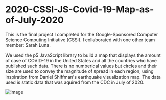 # 2020-CSSI-JS-Covid-19-Map-as-of-July-2020

This is the final project I completed for the Google-Sponsored Computer Science Computing Initiative (CSSI). I collaborated with one other team member: Sarah Luna. 

We used the p5 JavaScript library to build a map that displays the amount of case of COVID-19 in the United States and all the countries who have published such data. There is no numberical values but circles and their size are used to convey the magnitude of spread in each region, using inspiration from Daniel Shiffman's earthquake visualization map. The data used is static data that was aquired from the CDC in July of 2020.

![image](https://github.com/MaxGastelum/2020-CSSI-JS-Covid-19-Map-as-of-July-2020/assets/78455758/edb9e57d-6e66-4e3e-ae5a-e86eea0c81e8)
